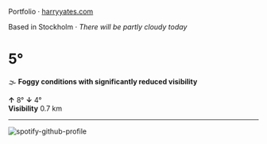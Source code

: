 Portfolio · [harryyates.com](https://harryyates.com)

<!-- WEATHER_START -->
Based in Stockholm · *There will be partly cloudy today*

# 5°
🌫️ **Foggy conditions with significantly reduced visibility**

**↑** 8° **↓** 4°  
**Visibility** 0.7 km

---
<!-- WEATHER_END -->

<p align="left">
  <a>
    <img src="https://spotify-github-profile.kittinanx.com/api/view?uid=bigbello&cover_image=true&theme=natemoo-re&show_offline=true&background_color=121212&interchange=false&bar_color=53b14f&bar_color_cover=false" alt="spotify-github-profile">
  </a>
</p>